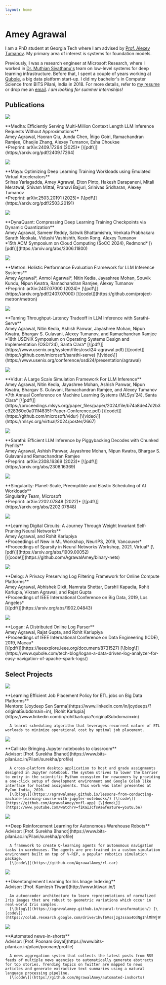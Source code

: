 ```yaml
---
layout: home
---
```


# Amey Agrawal

I am a PhD student at Georgia Tech where I am advised by [Prof. Alexey Tumanov](https://faculty.cc.gatech.edu/~atumanov/). My primary area of interest is systems for foundation models.

Previously, I was a research engineer at Microsoft Research, where I worked in [Dr. Muthian Sivathanu's](https://www.microsoft.com/en-us/research/people/muthian/) team on low-level systems for deep learning infrastructure. Before that, I spent a couple of years working at [Qubole](https://www.qubole.com/), a big data platform start-up. I did my bachelor's in Computer Science from BITS Pilani, India in 2018. For more details, refer to [my resume](https://ameya.info/docs/cv.pdf) or drop me an [email](mailto:agrawalamey12@gmail.com). *I am looking for summer internships!*

## Publications


<div class='project-line-item'>
  <div class="project-line-item-thumbnail-wrapper">
    <img class="project-line-item-thumbnail" src="/images/project-list-thumbnails/medha.png">
  </div>
  <p class="project-line-item-description" markdown='1'>
    **Medha: Efficiently Serving Multi-Million Context Length LLM Inference Requests Without Approximations** <br>
      Amey Agrawal, Haoran Qiu, Junda Chen, Íñigo Goiri, Ramachandran Ramjee, Chaojie Zhang, Alexey Tumanov, Esha Choukse <br>
      *Preprint: arXiv:2409.17264 (2025)* [\[pdf\]](https://arxiv.org/pdf/2409.17264)<br>
  </p>
</div>

<div class='project-line-item'>
  <div class="project-line-item-thumbnail-wrapper">
    <img class="project-line-item-thumbnail" src="/images/project-list-thumbnails/maya.png">
  </div>
  <p class="project-line-item-description" markdown='1'>
    **Maya: Optimizing Deep Learning Training Workloads using Emulated Virtual Accelerators** <br>
      Srihas Yarlagadda, Amey Agrawal, Elton Pinto, Hakesh Darapaneni, Mitali Meratwal, Shivam Mittal, Pranavi Bajjuri, Srinivas Sridharan, Alexey Tumanov <br>
      *Preprint: arXiv:2503.20191 (2025)* [\[pdf\]](https://arxiv.org/pdf/2503.20191)<br>
  </p>
</div>

<div class='project-line-item'>
  <div class="project-line-item-thumbnail-wrapper">
    <img class="project-line-item-thumbnail" src="/images/project-list-thumbnails/dynaquant.png">
  </div>
  <p class="project-line-item-description" markdown='1'>
    **DynaQuant: Compressing Deep Learning Training Checkpoints via Dynamic Quantization** <br>
      Amey Agrawal, Sameer Reddy, Satwik Bhattamishra, Venkata Prabhakara Sarath Nookala, Vidushi Vashishth, Kexin Rong, Alexey Tumanov <br>
      *15th ACM Symposium on Cloud Computing (SoCC 2024), Redmond* [\[pdf\]](https://arxiv.org/abs/2306.11800) <br>
  </p>
</div>

<div class='project-line-item'>
  <div class="project-line-item-thumbnail-wrapper">
    <img class="project-line-item-thumbnail" src="https://github.com/project-metron/metron/blob/main/docs/_static/assets/deadline.png?raw=true">
  </div>
  <p class="project-line-item-description" markdown='1'>
    **Metron: Holistic Performance Evaluation Framework for LLM Inference Systems** <br>
      Amey Agrawal*, Anmol Agarwal*, Nitin Kedia, Jayashree Mohan, Souvik Kundu, Nipun Kwatra, Ramachandran Ramjee, Alexey Tumanov <br>
      *Preprint: arXiv:2407.07000 (2024)* [\[pdf\]](https://arxiv.org/pdf/2407.07000) [\[code\]](https://github.com/project-metron/metron) <br>
  </p>
</div>

<div class='project-line-item'>
  <div class="project-line-item-thumbnail-wrapper">
    <img class="project-line-item-thumbnail" src="/images/project-list-thumbnails/sarathi-serve.png">
  </div>
  <p class="project-line-item-description" markdown='1'>
    **Taming Throughput-Latency Tradeoff in LLM Inference with Sarathi-Serve** <br>
      Amey Agrawal, Nitin Kedia, Ashish Panwar, Jayashree Mohan, Nipun Kwatra, Bhargav S. Gulavani, Alexey Tumanov, and Ramachandran Ramjee <br>
      *18th USENIX Symposium on Operating Systems Design and Implementation (OSDI’24), Santa Clara* [\[pdf\]](https://www.usenix.org/system/files/osdi24-agrawal.pdf) [\[code\]](https://github.com/microsoft/sarathi-serve) [\[video\]](https://www.usenix.org/conference/osdi24/presentation/agrawal) <br>
  </p>
</div>

<div class='project-line-item'>
  <div class="project-line-item-thumbnail-wrapper">
    <img class="project-line-item-thumbnail" src="/images/project-list-thumbnails/vidur.png">
  </div>
  <p class="project-line-item-description" markdown='1'>
    **Vidur: A Large Scale Simulation Framework For LLM Inference** <br>
      Amey Agrawal, Nitin Kedia, Jayashree Mohan, Ashish Panwar, Nipun Kwatra, Bhargav S. Gulavani, Ramachandran Ramjee, and Alexey Tumanov  <br>
      *7th Annual Conference on Machine Learning Systems (MLSys'24), Santa Clara* [\[pdf\]](https://proceedings.mlsys.org/paper_files/paper/2024/file/b74a8de47d2b3c928360e0a011f48351-Paper-Conference.pdf) [\[code\]](https://github.com/microsoft/vidur) [\[video\]](https://mlsys.org/virtual/2024/poster/2667) <br>
  </p>
</div>


<div class='project-line-item'>
  <div class="project-line-item-thumbnail-wrapper">
    <img class="project-line-item-thumbnail" src="/images/project-list-thumbnails/sarathi.png">
  </div>
  <p class="project-line-item-description" markdown='1'>
    **Sarathi: Efficient LLM Inference by Piggybacking Decodes with Chunked Prefills** <br>
      Amey Agrawal, Ashish Panwar, Jayashree Mohan, Nipun Kwatra, Bhargav S. Gulavani and Ramachandran Ramjee <br>
      *Preprint: arXiv:2308.16369 (2023)* [\[pdf\]](https://arxiv.org/abs/2308.16369) <br>
  </p>
</div>

<div class='project-line-item'>
  <div class="project-line-item-thumbnail-wrapper">
    <img class="project-line-item-thumbnail" src="/images/project-list-thumbnails/sing.jpg">
  </div>
  <p class="project-line-item-description" markdown='1'>
    **Singularity: Planet-Scale, Preemptible and Elastic Scheduling of AI Workloads** <br>
      Singularity Team, Microsoft <br>
      *Preprint: arXiv:2202.07848 (2022)* [\[pdf\]](https://arxiv.org/abs/2202.07848) <br>
  </p>
</div>

<div class='project-line-item'>
  <div class="project-line-item-thumbnail-wrapper">
    <img class="project-line-item-thumbnail" src="/images/project-list-thumbnails/binnet.png">
  </div>
  <p class="project-line-item-description" markdown='1'>
    **Learning Digital Circuits: A Journey Through Weight Invariant Self-Pruning Neural Networks** <br>
      Amey Agrawal, and Rohit Karlupiya <br>
      *Proceedings of New in ML Workshop, NeurIPS, 2019, Vancouver*
      *Proceedings of Sparsity in Neural Networks Workshop, 2021, Virtual* [\[pdf\]](https://arxiv.org/abs/1909.00052) <br>
      [\[code\]](https://github.com/AgrawalAmey/binary-nets)
  </p>
</div>

<div class='project-line-item'>
  <div class="project-line-item-thumbnail-wrapper">
    <img class="project-line-item-thumbnail" src="/images/project-list-thumbnails/delog.png">
  </div>
  <p class="project-line-item-description" markdown='1'>
    **Delog: A Privacy Preserving Log Filtering Framework for Online Compute Platforms** <br>
      Amey Agrawal, Abhishek Dixit, Namrata Shettar, Darshil Kapadia, Rohit Karlupia, Vikram Agrawal, and Rajat Gupta <br>
      *Proceedings of IEEE International Conference on Big Data, 2019, Los Angeles* <br>
      [\[pdf\]](https://arxiv.org/abs/1902.04843)
  </p>
</div>

<div class='project-line-item'>
  <div class="project-line-item-thumbnail-wrapper">
    <img class="project-line-item-thumbnail" src="/images/project-list-thumbnails/logan.png">
  </div>
  <p class="project-line-item-description" markdown='1'>
    **Logan: A Distributed Online Log Parser** <br>
      Amey Agrawal, Rajat Gupta, and Rohit Karlupiya <br>
      *Proceedings of IEEE International Conference on Data Engineering (ICDE), 2019, Macau* <br>
      [\[pdf\]](https://ieeexplore.ieee.org/document/8731527) [\[blog\]](https://www.qubole.com/tech-blog/logan-a-data-driven-log-analyzer-for-easy-navigation-of-apache-spark-logs/)
  </p>
</div>

## Select Projects
<!-- 
<div class='project-line-item'>
  <div class="project-line-item-thumbnail-wrapper">
    <img class="project-line-item-thumbnail" src="/images/project-list-thumbnails/sing.jpg">
  </div>
  <p class="project-line-item-description" markdown='1'>
    **Efficient Device Sharing in Distributed Deep Learning Training Jobs** <br>
      Mentors: [Dr. Muthian Sivathanu](https://www.microsoft.com/en-us/research/people/muthian/), [Dr. Bhargav Gulavani](https://www.linkedin.com/in/bhargavgulavani/?originalSubdomain=in)<br>

      Creating a proxy layer for GPU drivers that enables transparent checkpointing and time slicing for distributed deep learning training workloads with minimal overhead. Efficient device sharing between data-parallel peers enabled by this system would power-efficient job scheduling and resource management on Microsoft’s next-generation deep learning platform.
  </p>
</div> -->

<div class='project-line-item'>
  <div class="project-line-item-thumbnail-wrapper">
    <img class="project-line-item-thumbnail" src="/images/project-list-thumbnails/scheduler.jpg">
  </div>
  <p class="project-line-item-description" markdown='1'>
    **Learning Efficient Job Placement Policy for ETL jobs on Big Data Platforms** <br>
      Mentors: [Joydeep Sen Sarma](https://www.linkedin.com/in/joydeeps/?originalSubdomain=in), [Rohit Karlupia](https://www.linkedin.com/in/rohitkarlupia?originalSubdomain=in) <br>

      A learnt scheduling algorithm that leverages recurrent nature of ETL worloads to minimize operational cost by optimal job placement.  
  </p>
</div>

<div class='project-line-item'>
  <div class="project-line-item-thumbnail-wrapper">
    <img class="project-line-item-thumbnail" src="/images/project-list-thumbnails/callisto.png">
  </div>
  <p class="project-line-item-description" markdown='1'>
    **Callisto: Bringing Jupyter notebooks to classroom** <br>
      Advisor: [Prof. Surekha Bhanot](https://www.bits-pilani.ac.in/Pilani/surekha/profile) <br>

      A cross-platform desktop application to host and grade assignments designed in Jupyter notebook. The system strives to lower the barrier to entry in the scientific Python ecosystem for newcomers by providing a one-click setup of development environment and Google Colab like interface for hosted assignments. This work was later presented at PyCon India, 2020.
      [\[blog\]](https://agrawalamey.github.io/lessons-from-conducting-machine-learning-course-with-jupyter-notebooks/) [\[code\]](https://github.com/AgrawalAmey/nnfl-app) [\[demo\]](https://www.youtube.com/watch?v=fiKaIJcfsAs&feature=youtu.be)
  </p>
</div>

<div class='project-line-item'>
  <div class="project-line-item-thumbnail-wrapper">
    <img class="project-line-item-thumbnail" src="/images/project-list-thumbnails/rl-bot.png">
  </div>
  <p class="project-line-item-description" markdown='1'>
    **Deep Reinforcement Learning for Autonomous Warehouse Robots** <br>
      Advisor: [Prof. Surekha Bhanot](https://www.bits-pilani.ac.in/Pilani/surekha/profile)<br>

      A framework to create Q-learning agents for autonomous navigation tasks in warehouses. The agents are pre-trained in a custom simulation environment built on top of V-REP, a popular robotics simulation package.
      [\[code\]](https://github.com/AgrawalAmey/rl-car)
  </p>
</div>

<div class='project-line-item'>
  <div class="project-line-item-thumbnail-wrapper">
    <img class="project-line-item-thumbnail" src="/images/project-list-thumbnails/irispng.png">
  </div>
  <p class="project-line-item-description" markdown='1'>
    **Disentanglement Learning for Iris Image Indexing** <br>
      Advisor: [Prof. Kamlesh Tiwari](http://www.ktiwari.in/) <br>

      An autoencoder architecture to learn representations of normalized Iris images that are robust to geometric variations which occur in real-world Iris samples.
      [\[blog\]](https://agrawalamey.github.io/neural-transformation/) [\[code\]](https://colab.research.google.com/drive/1hvf6VssjzgJssax4OdNg1hlMhWj9tQc2)
  </p>
</div>

<div class='project-line-item'>
  <div class="project-line-item-thumbnail-wrapper">
    <img class="project-line-item-thumbnail" src="/images/project-list-thumbnails/inshorts.png">
  </div>
  <p class="project-line-item-description" markdown='1'>
    **Automated news-in-shorts** <br>
      Advisor: [Prof. Poonam Goyal](https://www.bits-pilani.ac.in/pilani/poonam/profile) <br>

      A news aggregation system that collects the latest posts from RSS feeds of multiple news agencies to automatically generate abstracts for top stories. Trending topics on Twitter are mapped to news articles and generate extractive text summaries using a natural language processing pipeline.
      [\[code\]](https://github.com/AgrawalAmey/automated-inshorts)
  </p>
</div>
